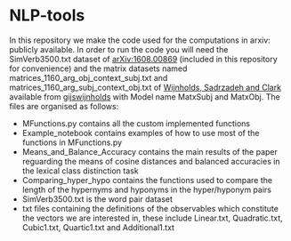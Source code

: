 # NLP-tools

In this repository we make the code used for the computations in arxiv:  publicly available. In order to run the code you will need the SimVerb3500.txt dataset of [arXiv:1608.00869](https://arxiv.org/abs/1608.00869#:~:text=Further%2C%20with%20significantly%20larger%20development,of%20methods%20tailored%20to%20verbs.) (included in this repository for convenience) and the matrix datasets named matrices_1160_arg_obj_context_subj.txt and matrices_1160_arg_subj_context_obj.txt of [Wijnholds, Sadrzadeh and Clark](https://aclanthology.org/2020.conll-1.24/) available from [gijswijnholds](https://github.com/gijswijnholds/tensorskipgram-torch) with Model name MatxSubj and MatxObj.
The files are organised as follows:
- MFunctions.py contains all the custom implemented functions
- Example_notebook contains examples of how to use most of the functions in MFunctions.py
- Means_and_Balance_Accuracy contains the main results of the paper reguarding the means of cosine distances and balanced accuracies in the lexical class distinction task
- Comparing_hyper_hypo contains the functions used to compare the length of the hypernyms and hyponyms in the hyper/hyponym pairs
- SimVerb3500.txt is the word pair dataset
- txt files containing the definitions of the observables which constitute the vectors we are interested in, these include Linear.txt, Quadratic.txt, Cubic1.txt, Quartic1.txt and Additional1.txt

